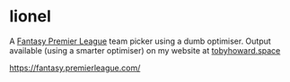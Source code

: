 # lionel

A [Fantasy Premier League]([url](https://fantasy.premierleague.com/)) team picker using a dumb optimiser. Output available (using a smarter optimiser) on my website at [tobyhoward.space](https://www.tobyhoward.space/fantasy-football.html)

https://fantasy.premierleague.com/
